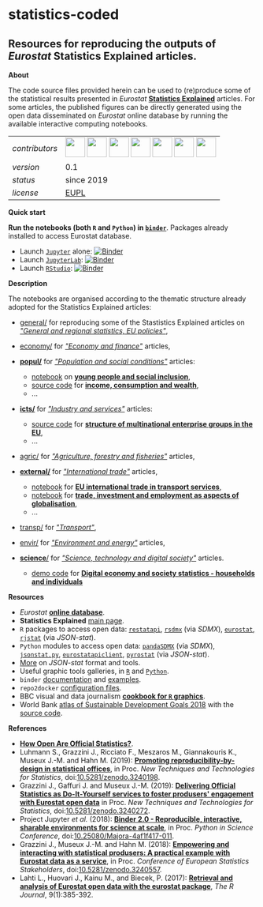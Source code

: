 statistics-coded
====================

 Resources for reproducing the outputs of _Eurostat_ Statistics Explained articles.
---

**About**

The code source files provided herein can be used to (re)produce some of the statistical results presented in _Eurostat_ [**Statistics Explained**](https://ec.europa.eu/eurostat/statistics-explained/index.php/Main_Page) articles. For some articles, the published figures can be directly generated using the open data disseminated on _Eurostat_ online database by running the available interactive computing notebooks.

<table align="center">
    <tr> <td align="left"><i>contributors</i></td> 
    <td align="left" valign="middle">
<a href="https://github.com/fmshka"><img src="https://github.com/fmshka.png" width="40"></a>
<a href="https://github.com/Dgojsic"><img src="https://github.com/Dgojsic.png" width="40"></a>
<a href="https://github.com/agnebik"><img src="https://github.com/agnebik.png" width="40"></a>
<a href="https://github.com/flopaleur"><img src="https://github.com/flopaleur.png" width="40"></a>
<a href="https://github.com/pierre-lamarche"><img src="https://github.com/pierre-lamarche.png" width="40"></a>
<a href="https://github.com/mmatyi"><img src="https://github.com/mmatyi.png" width="40"></a>
<a href="https://github.com/gjacopo"><img src="https://github.com/gjacopo.png" width="40"></a>
</td>  </tr> 
    <tr> <td align="left"><i>version</i></td> <td align="left">0.1</td> </tr> 
    <tr> <td align="left"><i>status</i></td> <td align="left">since 2019</td> </tr> 
    <tr> <td align="left"><i>license</i></td> <td align="left"><a href="https://joinup.ec.europa.eu/sites/default/files/eupl1.1.-licence-en_0.pdfEUPL">EUPL</a> <i></i></td> </tr> 
</table>

**Quick start**

**Run the notebooks (both `R` and `Python`) in [`binder`](https://mybinder.org/)**. Packages already installed to access Eurostat database.

 - Launch [`Jupyter`](https://jupyter.org/) alone:  [![Binder](https://mybinder.org/badge_logo.svg)](http://mybinder.org/v2/gh/eurostat/statistics-coded/master) <!--[![Binder](https://mybinder.org/badge_logo.svg)](http://mybinder.org/v2/gh/eurostat/statistics-coded/master?filepath=test.ipynb)-->
 - Launch [`JupyterLab`](https://jupyterlab.readthedocs.io/): [![Binder](https://mybinder.org/badge_logo.svg)](http://mybinder.org/v2/gh/eurostat/statistics-coded/master?urlpath=lab)
 - Launch [`RStudio`](https://rstudio.com/): [![Binder](https://mybinder.org/badge_logo.svg)](http://mybinder.org/v2/gh/eurostat/statistics-coded/master?urlpath=rstudio)
 
**Description**

The notebooks are organised according to the thematic structure already adopted for the Statistics Explained articles:

* [general/](general) for reproducing some of the Stastistics Explained articles on [_"General and regional statistics, EU policies"_](https://ec.europa.eu/eurostat/statistics-explained/index.php?title=General_and_regional_statistics,_EU_policies),
* [economy/](economy) for [_"Economy and finance"_](https://ec.europa.eu/eurostat/statistics-explained/index.php?title=Economy_and_finance) articles,
* [**popul/**](popul) for [_"Population and social conditions"_](https://ec.europa.eu/eurostat/statistics-explained/index.php?title=Population_and_social_conditions) articles:

  * [notebook](https://github.com/eurostat/statistics-coded/blob/master/popul/young_people_social_inclusion/young-people-social-inclusion_R.ipynb) on [**young people and social inclusion**](https://ec.europa.eu/eurostat/statistics-explained/index.php?title=Young_people_-_social_inclusion),
  * [source code](https://github.com/eurostat/statistics-coded/tree/master/popul/income_consumption_wealth) for [**income, consumption and wealth**](https://ec.europa.eu/eurostat/web/experimental-statistics/income-consumption-and-wealth),
  * ...
* [**icts/**](icts) for [_"Industry and services"_](https://ec.europa.eu/eurostat/statistics-explained/index.php?title=Industry_and_services) articles:

  * [source code](https://github.com/eurostat/statistics-coded/tree/master/icts/multinational_enterprise_groups_SQL) for  [**structure of multinational enterprise groups in the EU**](https://ec.europa.eu/eurostat/statistics-explained/index.php?title=Structure_of_multinational_enterprise_groups_in_the_EU),
  * ...
* [agric/](agric) for [_"Agriculture, forestry and fisheries"_](https://ec.europa.eu/eurostat/statistics-explained/index.php?title=Agriculture,_forestry_and_fisheries) articles,
* [**external/**](external) for [_"International trade"_](https://ec.europa.eu/eurostat/statistics-explained/index.php?title=International_trade) articles,
  * [notebook](https://github.com/eurostat/statistics-coded/tree/master/external/eu_int_trade_transport) for  [**EU international trade in transport services**](https://ec.europa.eu/eurostat/statistics-explained/index.php?title=EU_international_trade_in_transport_services),
  * [notebook](https://github.com/eurostat/statistics-coded/tree/master/external/trade_investment_employment_globalisation) for 
  [**trade, investment and employment as aspects of globalisation**](https://ec.europa.eu/eurostat/statistics-explained/index.php?title=Trade,_investment_and_employment_as_aspects_of_globalisation),
  * ...  
* [transp/](transp) for [_"Transport"_](https://ec.europa.eu/eurostat/statistics-explained/index.php?title=Transport),
* [envir/](envir) for [_"Environment and energy"_](https://ec.europa.eu/eurostat/statistics-explained/index.php?title=Environment_and_energy) articles,
* [**science**/](science) for [_"Science, technology and digital society"_](https://ec.europa.eu/eurostat/statistics-explained/index.php?title=Science,_technology_and_digital_society) articles.
  * [demo code](https://github.com/eurostat/statistics-coded/tree/master/science/R_demo_digital_econ_soc_stat) for [**Digital economy and society statistics - households and individuals**](https://ec.europa.eu/eurostat/statistics-explained/index.php?title=Digital_economy_and_society_statistics_-_households_and_individuals)
  
**<a name="Resources"></a>Resources**

* _Eurostat_ [**online database**](https://ec.europa.eu/eurostat/data/database).
* **Statistics Explained** [main page](https://ec.europa.eu/eurostat/statistics-explained/index.php/Main_Page).
* `R` packages to access open data: [`restatapi`](https://github.com/eurostat/restatapi), [`rsdmx`](https://github.com/opensdmx/rsdmx) (via _SDMX_), [`eurostat`](http://ropengov.github.io/eurostat), [`rjstat`](https://github.com/ajschumacher/rjstat) (via _JSON-stat_).
* `Python` modules to access open data: [`pandaSDMX`](https://github.com/dr-leo/pandaSDMX) (via _SDMX_), [`jsonstat.py`](https://github.com/26fe/jsonstat.py), [`eurostatapiclient`](https://github.com/opus-42/eurostat-api-client), [`pyrostat`](https://github.com/eruostat/pyrostat.py) (via _JSON-stat_).
* [More](https://json-stat.org/tools/) on _JSON-stat_ format and tools.
* Useful graphic tools galleries, in [`R`](https://www.r-graph-gallery.com/) and [`Python`](https://python-graph-gallery.com/).
* `binder` [documentation](https://mybinder.readthedocs.io/en/latest/) and [examples](https://github.com/binder-examples).
* `repo2docker` [configuration files](https://repo2docker.readthedocs.io/en/latest/config_files.html).
* BBC visual and data journalism [**cookbook for `R` graphics**](https://bbc.github.io/rcookbook/).
* World Bank [atlas of Sustainable Development Goals 2018](http://datatopics.worldbank.org/sdgatlas/) with the [source code](https://github.com/worldbank/sdgatlas2018). 

**<a name="References"></a>References**

* [**How Open Are Official Statistics?**](http://opendatawatch.com/monitoring-reporting/how-open-are-official-statistics/).
* Luhmann S., Grazzini J., Ricciato F., Meszaros M., Giannakouris K., Museux J.-M. and Hahn M. (2019): [**Promoting reproducibility-by-design in statistical offices**](https://www.researchgate.net/publication/332045930_Promoting_reproducibility-by-design_in_statistical_offices), in Proc. _New Techniques and Technologies for Statistics_, doi:[10.5281/zenodo.3240198](https://dx.doi.org/10.5281/zenodo.3240198).
* Grazzini J., Gaffuri J. and Museux J.-M. (2019): [**Delivering Official Statistics as Do-It-Yourself services to foster produsers' engagement with Eurostat open data**](https://www.researchgate.net/publication/332079417_Delivering_Official_Statistics_as_Do-It-Yourself_services_to_foster_produsers%27_engagement_with_Eurostat_open_data) in Proc. _New Techniques and Technologies for Statistics_, doi:[10.5281/zenodo.3240272](https://dx.doi.org/10.5281/zenodo.3240272).
* Project Jupyter _et al._ (2018): [**Binder 2.0 - Reproducible, interactive, sharable environments for science at scale**](https://conference.scipy.org/proceedings/scipy2018/pdfs/project_jupyter.pdf), in Proc. _Python in Science Conference_, doi:[10.25080/Majora-4af1f417-011](https://dx.doi.org/10.25080/Majora-4af1f417-011).
* Grazzini J., Museux J.-M. and Hahn M. (2018): [**Empowering and interacting with statistical produsers: A practical example with Eurostat data as a service**](https://www.researchgate.net/publication/325973362_Empowering_and_interacting_with_statistical_produsers_a_practical_example_with_Eurostat_data_as_a_service), in Proc. _Conference of European Statistics Stakeholders_, doi:[10.5281/zenodo.3240557](https://dx.doi.org/10.5281/zenodo.3240557).
* Lahti L., Huovari J., Kainu M., and Biecek, P. (2017): [**Retrieval and analysis of Eurostat open data with the eurostat package**](https://journal.r-project.org/archive/2017/RJ-2017-019/RJ-2017-019.pdf), _The R Journal_, 9(1):385-392.
